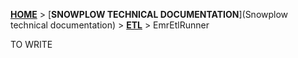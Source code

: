 [**HOME**](Home) > [**SNOWPLOW TECHNICAL DOCUMENTATION**](Snowplow technical documentation) > [**ETL**](etl) > EmrEtlRunner

TO WRITE